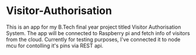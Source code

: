 # Visitor-Authorisation
This is an app for my B.Tech final year project titled Visitor Authorisation System. The app will be connected to Raspberry pi and fetch info of visitors from the cloud. Currently for testing purposes, I've connected it to node mcu for contolling it's pins via REST api.

